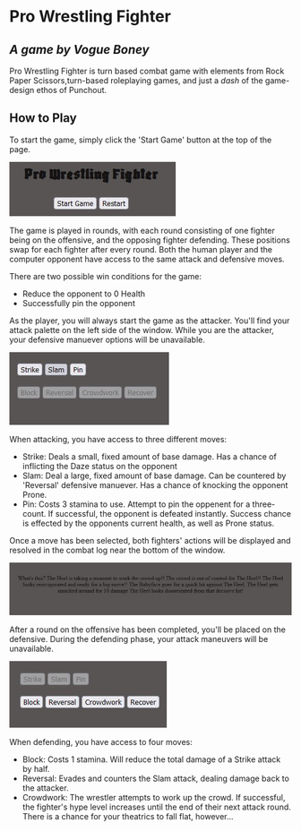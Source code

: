 # Pro Wrestling Fighter
*A game by Vogue Boney*
---
Pro Wrestling Fighter is turn based combat game with elements from Rock Paper Scissors,turn-based roleplaying games, and just a *dash* of the game-design ethos of Punchout.

## How to Play
To start the game, simply click the 'Start Game' button at the top of the page. 

![A screenshot displaying the Start Game and Restart buttons](./images/start-restart.jpg)

The game is played in rounds, with each round consisting of one fighter being on the offensive, and the opposing fighter defending. These positions swap for each fighter after every round. Both the human player and the computer opponent have access to the same attack and defensive moves.

There are two possible win conditions for the game:
- Reduce the opponent to 0 Health
- Successfully pin the opponent

As the player, you will always start the game as the attacker. You'll find your attack palette on the left side of the window. While you are the attacker, your defensive manuever options will be unavailable.

![A screenshot showing off the buttons for the players offensive and defensive options, with the defensive options being grayed out as unavailable](./images/attack-turn.jpg)

When attacking, you have access to three different moves:
- Strike: Deals a small, fixed amount of base damage. Has a chance of inflicting the Daze status on the opponent
- Slam: Deal a large, fixed amount of base damage. Can be countered by 'Reversal' defensive manuever. Has a chance of knocking the opponent Prone.
- Pin: Costs 3 stamina to use. Attempt to pin the oppenent for a three-count. If successful, the opponent is defeated instantly. Success chance is effected by the opponents current health, as well as Prone status.

Once a move has been selected, both fighters' actions will be displayed and resolved in the combat log near the bottom of the window.

![A screenshot of the combat log for the game, showing a turn playing out between the attacking player and defending computer opponent](./images/combat-log.jpg)

After a round on the offensive has been completed, you'll be placed on the defensive. During the defending phase, your attack maneuvers will be unavailable.

![Screenshot of defensive manuever buttons enabled](./images/defense-turn.jpg)

When defending, you have access to four moves:
- Block: Costs 1 stamina. Will reduce the total damage of a Strike attack by half.
- Reversal: Evades and counters the Slam attack, dealing damage back to the attacker.
- Crowdwork: The wrestler attempts to work up the crowd. If successful, the fighter's hype level increases until the end of their next attack round. There is a chance for your theatrics to fall flat, however...

